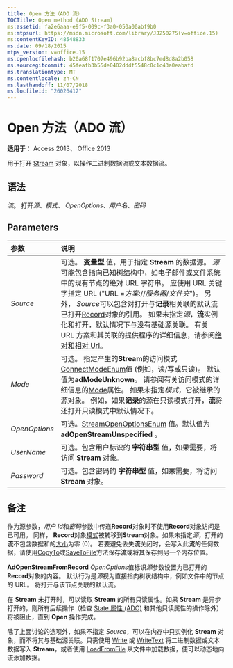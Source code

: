 ```yaml
---
title: Open 方法（ADO 流）
TOCTitle: Open method (ADO Stream)
ms:assetid: fa2e6aaa-e9f5-009c-f3a0-050a00abf9b0
ms:mtpsurl: https://msdn.microsoft.com/library/JJ250275(v=office.15)
ms:contentKeyID: 48548833
ms.date: 09/18/2015
mtps_version: v=office.15
ms.openlocfilehash: b20a68f1707e496b92ba8acbf8bc7ed8d8a2b058
ms.sourcegitcommit: 45feafb3b55de0402dddf5548c0c1c43a0eabafd
ms.translationtype: MT
ms.contentlocale: zh-CN
ms.lasthandoff: 11/07/2018
ms.locfileid: "26026412"
---
```

# <a name="open-method-ado-stream"></a>Open 方法（ADO 流）


**适用于**： Access 2013、 Office 2013


用于打开 [Stream](stream-object-ado.md) 对象，以操作二进制数据流或文本数据流。

## <a name="syntax"></a>语法

*流*。 打开*源*、*模式*、 *OpenOptions*、*用户名*、*密码*

## <a name="parameters"></a>Parameters

|参数|说明|
|:--------|:----------|
|*Source* |可选。 **变量型** 值，用于指定 **Stream** 的数据源。 *源*可能包含指向已知树结构中，如电子邮件或文件系统中的现有节点的绝对 URL 字符串。 应使用 URL 关键字指定 URL ("URL =*方案*://*服务器*/*文件夹*")。 另外， *Source*可以包含对打开与**记录**相关联的默认流已打开[Record](record-object-ado.md)对象的引用。 如果未指定*源*，**流**实例化和打开，默认情况下与没有基础源关联。 有关 URL 方案和其关联的提供程序的详细信息，请参阅[绝对和相对 Url](absolute-and-relative-urls.md)。|
|*Mode* |可选。 指定产生的**Stream**的访问模式[ConnectModeEnum](connectmodeenum.md)值 (例如，读/写或只读)。 默认值为**adModeUnknown**。 请参阅有关访问模式的详细信息的[Mode](mode-property-ado.md)属性。 如果未指定*模式*，它被继承的源对象。 例如，如果**记录**的源在只读模式打开，**流**将还打开只读模式中默认情况下。|
|*OpenOptions* |可选。[StreamOpenOptionsEnum](streamopenoptionsenum.md) 值。默认值为 **adOpenStreamUnspecified** 。|
|*UserName* |可选。包含用户标识的 **字符串型** 值，如果需要，将访问 **Stream** 对象。|
|*Password* |可选。包含密码的 **字符串型** 值，如果需要，将访问 **Stream** 对象。|

## <a name="remarks"></a>备注

作为源参数，*用户 Id*和*密码*参数中传递**Record**对象时不使用**Record**对象访问是已可用。 同样， **Record**对象[模式](mode-property-ado.md)被转移到**Stream**对象。如果未指定*源*，打开的**流**不包含数据和的[大小](https://docs.microsoft.com/office/vba/access/concepts/miscellaneous/size-property-ado-stream)为零 (0)。 若要避免丢失**流**关闭时，会写入此**流**的任何数据，请使用[CopyTo](copyto-method-ado.md)或[SaveToFile](savetofile-method-ado.md)方法保存**流**或将其保存到另一个内存位置。

**AdOpenStreamFromRecord** *OpenOptions*值标识*源*参数设置为已打开的**Record**对象的内容。 默认行为是*源*视为直接指向树状结构中，例如文件中的节点的 URL。 将打开与该节点关联的默认流。

在 **Stream** 未打开时，可以读取 **Stream** 的所有只读属性。如果 **Stream** 是异步打开的，则所有后续操作（检查 [State 属性 (ADO)](state-property-ado.md) 和其他只读属性的操作除外）将被阻止，直到 **Open** 操作完成。

除了上面讨论的选项外，如果不指定 *Source*，可以在内存中只实例化 **Stream** 对象，而不将其与基础源关联。只需使用 [Write](write-method-ado.md) 或 [WriteText](writetext-method-ado.md) 将二进制数据或文本数据写入 **Stream**，或者使用 [LoadFromFile](loadfromfile-method-ado.md) 从文件中加载数据，便可以动态地向流添加数据。

